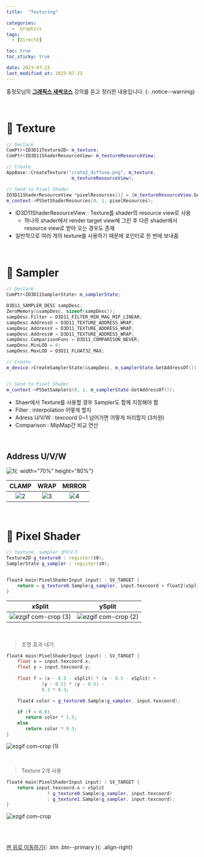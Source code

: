 ```yaml
---
title:  "Texturing" 

categories:
  -  Graphics
tags:
  - [DirectX]

toc: true
toc_sticky: true

date: 2023-07-23
last_modified_at: 2023-07-23
---
```



홍정모님의 **[그래픽스 새싹코스](https://honglab.co.kr/)** 강의를 듣고 정리한 내용입니다.
{: .notice--warning}

<br>


# 🐥 Texture

``` cpp
// Declare
ComPtr<ID3D11Texture2D> m_texture;
ComPtr<ID3D11ShaderResourceView> m_textureResourceView;

// Create
AppBase::CreateTexture("crate2_diffuse.png", m_texture,
                        m_textureResourceView);

// Send to Pixel Shader
ID3D11ShaderResourceView *pixelResources[1] = {m_textureResourceView.Get()};
m_context->PSSetShaderResources(0, 1, pixelResources);
```

- ID3D11ShaderResourceView : Texture를  shader의 resource view로 사용
    - 하나의 shader에서 render target view에 그린 후 다른 shader에서 resource view로 받아 오는 경우도 존재
- 일반적으로 여러 개의 texture를 사용하기 때문에 포인터로 한 번에 보내줌


<br>


# 🐥 Sampler

``` cpp
// Declare
ComPtr<ID3D11SamplerState> m_samplerState;

D3D11_SAMPLER_DESC sampDesc;
ZeroMemory(&sampDesc, sizeof(sampDesc));
sampDesc.Filter = D3D11_FILTER_MIN_MAG_MIP_LINEAR;
sampDesc.AddressU = D3D11_TEXTURE_ADDRESS_WRAP;
sampDesc.AddressV = D3D11_TEXTURE_ADDRESS_WRAP;
sampDesc.AddressW = D3D11_TEXTURE_ADDRESS_WRAP;
sampDesc.ComparisonFunc = D3D11_COMPARISON_NEVER;
sampDesc.MinLOD = 0;
sampDesc.MaxLOD = D3D11_FLOAT32_MAX;

// Create
m_device->CreateSamplerState(&sampDesc, m_samplerState.GetAddressOf());


// Send to Pixel Shader
m_context->PSSetSamplers(0, 1, m_samplerState.GetAddressOf());

```

- Shaer에서 Texture를 사용할 경우 Sampler도 함께 지정해야 함
- Filter : interpolation 어떻게 할지
- Adress U/V/W : texcoord 0~1 넘어가면 어떻게 처리할지 (3차원)
- Comparison : MipMap간 비교 연산

<br>

## Address U/V/W

![1](https://github.com/inhopp/inhopp/assets/96368476/43c7e7ba-d8b6-40dd-9b2f-5ab118687254){: width="70%" height="80%"}

| CLAMP | WRAP | MIRROR |
|:-:|:-:|:-:|
| ![2](https://github.com/inhopp/inhopp/assets/96368476/77fa2ae3-a1e8-4264-99e4-9c3da67c11bc) | ![3](https://github.com/inhopp/inhopp/assets/96368476/0e074f16-b156-473c-b340-7f52eee38350) | ![4](https://github.com/inhopp/inhopp/assets/96368476/e8691868-738e-4f85-8c0a-8038fa34bc14) |


<br>



# 🐥 Pixel Shader

``` cpp
// texture, sampler 받아오기
Texture2D g_texture0 : register(t0);
SamplerState g_sampler : register(s0);


float4 main(PixelShaderInput input) : SV_TARGET {
    return = g_texture0.Sample(g_sampler, input.texcoord + float2(xSplit, 0.0));
}
```

| xSplit | ySplit |
|:-:|:-:|
|![ezgif com-crop (3)](https://github.com/inhopp/inhopp/assets/96368476/d8a0bf37-6595-46e2-be6d-1faba49b7118)|![ezgif com-crop (2)](https://github.com/inhopp/inhopp/assets/96368476/4ffdfd3e-fba4-4fe5-ba52-eebef6b91ce4)| 


<br>


> 조명 효과 내기

``` cpp
float4 main(PixelShaderInput input) : SV_TARGET {
    float x = input.texcoord.x;
    float y = input.texcoord.y;
    
    float f = (x - 0.5 - xSplit) * (x - 0.5 - xSplit) +
             (y - 0.5) * (y - 0.5) -
             0.3 * 0.3;

    float4 color = g_texture0.Sample(g_sampler, input.texcoord);

    if (f < 0.0)
       return color * 1.5;
    else
       return color * 0.3;
}
```

![ezgif com-crop (1)](https://github.com/inhopp/inhopp/assets/96368476/c8950bf0-be69-45ae-bca0-60bd34636a91)



<br>

> Texture 2개 사용

``` cpp
float4 main(PixelShaderInput input) : SV_TARGET {
    return input.texcoord.x > xSplit
               ? g_texture0.Sample(g_sampler, input.texcoord)
               : g_texture1.Sample(g_sampler, input.texcoord);
}
```

![ezgif com-crop](https://github.com/inhopp/inhopp/assets/96368476/5872a2f1-9352-41cc-8a87-23ab3670920f)






<br>
<br>


[맨 위로 이동하기](#){: .btn .btn--primary }{: .align-right}